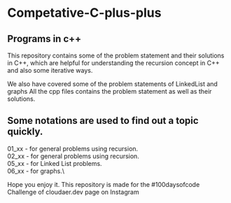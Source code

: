# Competative-C-plus-plus

## Programs in c++ 

This repository contains some of the problem statement and their solutions in C++, which are helpful for understanding the recursion concept in C++ and also some iterative ways.

We also have covered some of the problem statements of LinkedList and graphs
All the cpp files contains the problem statement as well as their solutions.

## Some notations are used to find out a topic quickly.
01_xx - for general problems using recursion.\
02_xx - for general problems using recursion.\
05_xx - for Linked List problems.\
06_xx - for graphs.\

Hope you enjoy it.
This repository is made for the #100daysofcode Challenge of cloudaer.dev page on Instagram
